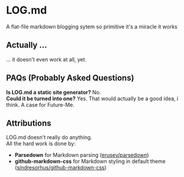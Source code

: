 # LOG.md
A flat-file markdown blogging sytem so primitive it's a miracle it works

## Actually ...
... it doesn't even work at all, yet.

## PAQs (Probably Asked Questions)
**Is LOG.md a static site generator?** No.  
**Could it be turned into one?** Yes. That would actually be a good idea, i think. A case for Future-Me.

## Attributions
LOG.md doesn't really do anything.  
All the hard work is done by:
- **Parsedown** for Markdown parsing ([erusev/parsedown](https://github.com/erusev/parsedown))
- **github-markdown-css** for Markdown styling in default theme ([sindresorhus/github-markdown-css](https://github.com/sindresorhus/github-markdown-css))